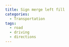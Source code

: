 ```yaml
---
title: Sign merge left fill
categories:
  - Transportation
tags:
  - road
  - driving
  - directions
---
```

